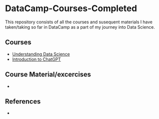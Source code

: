 # DataCamp-Courses-Completed

This repository consists of all the courses and susequent materials I have taken/taking so far in DataCamp as a part of my journey into Data Science.

## Courses
- [Understanding Data Science](https://app.datacamp.com/learn/courses/understanding-data-science)
- [Introduction to ChatGPT](https://www.datacamp.com/courses/introduction-to-chatgpt)

## Course Material/excercises
- 

## References
- 

